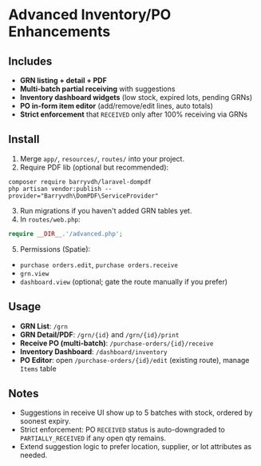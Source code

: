 # Advanced Inventory/PO Enhancements

## Includes
- **GRN listing + detail + PDF**
- **Multi-batch partial receiving** with suggestions
- **Inventory dashboard widgets** (low stock, expired lots, pending GRNs)
- **PO in-form item editor** (add/remove/edit lines, auto totals)
- **Strict enforcement** that `RECEIVED` only after 100% receiving via GRNs

## Install
1. Merge `app/`, `resources/`, `routes/` into your project.
2. Require PDF lib (optional but recommended):
```
composer require barryvdh/laravel-dompdf
php artisan vendor:publish --provider="Barryvdh\DomPDF\ServiceProvider"
```
3. Run migrations if you haven't added GRN tables yet.
4. In `routes/web.php`:
```php
require __DIR__.'/advanced.php';
```
5. Permissions (Spatie):
- `purchase orders.edit`, `purchase orders.receive`
- `grn.view`
- `dashboard.view` (optional; gate the route manually if you prefer)

## Usage
- **GRN List**: `/grn`
- **GRN Detail/PDF**: `/grn/{id}` and `/grn/{id}/print`
- **Receive PO (multi-batch)**: `/purchase-orders/{id}/receive`
- **Inventory Dashboard**: `/dashboard/inventory`
- **PO Editor**: open `/purchase-orders/{id}/edit` (existing route), manage `Items` table

## Notes
- Suggestions in receive UI show up to 5 batches with stock, ordered by soonest expiry.
- Strict enforcement: PO `RECEIVED` status is auto-downgraded to `PARTIALLY_RECEIVED` if any open qty remains.
- Extend suggestion logic to prefer location, supplier, or lot attributes as needed.
